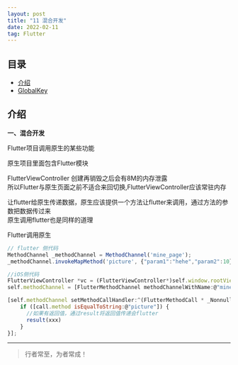 ```yaml
---
layout: post
title: "11 混合开发"
date: 2022-02-11
tag: Flutter
---
```



## 目录
- [介绍](#content1) 
- [GlobalKey](#content2) 



<!-- ************************************************ -->
## <a id="content1">介绍</a>

**一、混合开发** 

Flutter项目调用原生的某些功能

原生项目里面包含Flutter模块

FlutterViewController 创建再销毁之后会有8M的内存泄露    
所以Flutter与原生页面之前不适合来回切换,FlutterViewController应该常驻内存     


让flutter给原生传递数据，原生应该提供一个方法让flutter来调用，通过方法的参数把数据传过来    
原生调用flutter也是同样的道理     

Flutter调用原生   
```js
// flutter 侧代码
MethodChannel _methodChannel = MethodChannel('mine_page');
_methodChannel.invokeMapMethod('picture', {"param1":"hehe","param2":10});

//iOS侧代码
FlutterViewController *vc = (FlutterViewController*)self.window.rootViewController;
self.methodChannel = [FlutterMethodChannel methodChannelWithName:@"mine_page" binaryMessenger:vc];

[self.methodChannel setMethodCallHandler:^(FlutterMethodCall * _Nonnull call, FlutterResult  _Nonnull result) {
    if ([call.method isEqualToString:@"picture"]) {
      //如果有返回值，通过result将返回值传递会flutter
      result(xxx)
    }
}];
```


----------
>  行者常至，为者常成！


